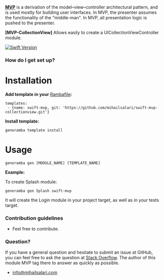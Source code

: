 **[MVP](https://en.wikipedia.org/wiki/Model%E2%80%93view%E2%80%93presenter)** is a derivation of the model–view–controller architectural pattern, and is used mostly for building user interfaces. In MVP, the presenter assumes the functionality of the "middle-man". In MVP, all presentation logic is pushed to the presenter.</br>

**[MVP-CollectionView]** Allows easily to create a UICollectionViewController module.</br>

[![Swift Version](https://img.shields.io/badge/Swift-2.2--4.x-F16D39.svg?style=flat)](https://developer.apple.com/swift)

### How do I get set up? ###

# Installation

**Add template in your** [Rambafile](https://github.com/rambler-digital-solutions/Generamba/wiki/Rambafile-Structure)**:**
```
templates:
 - {name: swift-mvp, git: 'https://github.com/mihailsalari/swift-mvp-collectionview.git'}
```

**Install template:**
```
generamba template install
```
# Usage
```
generamba gen [MODULE_NAME] [TEMPLATE_NAME]
```
**Example:**

To create Splash module:

```
generamba gen Splash swift-mvp
```

It will create the Login module in your project target, as well as in your tests target.

### Contribution guidelines ###

* Feel free to contribute.

### Question? ###
If you have a general question and hesitate to submit an issue at GitHub, you can feel free to ask the question at [Stack Overflow](http://stackoverflow.com/). The author of this module MVP tag there to answer as quickly as possible.

* info@mihailsalari.com
